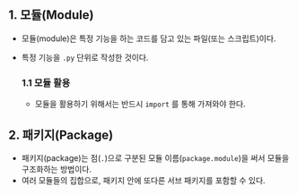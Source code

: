 ## 1. 모듈(Module)

- 모듈(module)은 특정 기능을 하는 코드를 담고 있는 파일(또는 스크립트)이다.

- 특정 기능을 `.py` 단위로 작성한 것이다.

  ### 1.1 모듈 활용

  - 모듈을 활용하기 위해서는 반드시 `import` 를 통해 가져와야 한다.



## 2. 패키지(Package)

- 패키지(package)는 점(`.`)으로 구분된 모듈 이름(`package.module`)을 써서 모듈을 구조화하는 방법이다.
- 여러 모듈들의 집합으로, 패키지 안에 또다른 서브 패키지를 포함할 수 있다.